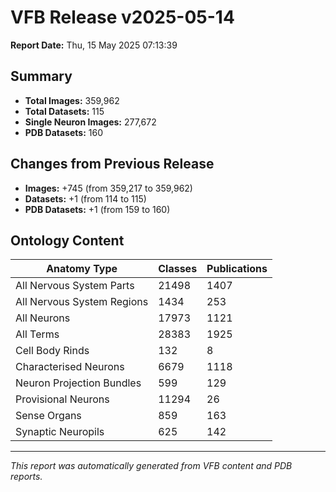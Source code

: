 # VFB Release v2025-05-14

**Report Date:** Thu, 15 May 2025 07:13:39

## Summary

- **Total Images:** 359,962
- **Total Datasets:** 115
- **Single Neuron Images:** 277,672
- **PDB Datasets:** 160

## Changes from Previous Release

- **Images:** +745 (from 359,217 to 359,962)
- **Datasets:** +1 (from 114 to 115)
- **PDB Datasets:** +1 (from 159 to 160)

## Ontology Content

| Anatomy Type | Classes | Publications |
|--------------|---------|-------------|
| All Nervous System Parts | 21498 | 1407 |
| All Nervous System Regions | 1434 | 253 |
| All Neurons | 17973 | 1121 |
| All Terms | 28383 | 1925 |
| Cell Body Rinds | 132 | 8 |
| Characterised Neurons | 6679 | 1118 |
| Neuron Projection Bundles | 599 | 129 |
| Provisional Neurons | 11294 | 26 |
| Sense Organs | 859 | 163 |
| Synaptic Neuropils | 625 | 142 |

---

*This report was automatically generated from VFB content and PDB reports.*
